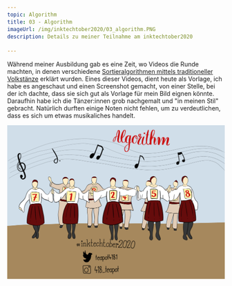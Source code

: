 ```yaml
---
topic: Algorithm
title: 03 - Algorithm
imageUrl: /img/inktechtober2020/03_algorithm.PNG
description: Details zu meiner Teilnahme am inktechtober2020

---
```


Während meiner Ausbildung gab es eine Zeit, wo Videos die Runde machten, in denen verschiedene [Sortieralgorithmen mittels traditioneller Volkstänze](https://www.youtube.com/user/AlgoRythmics) erklärt wurden. Eines dieser Videos, dient heute als Vorlage, ich habe es angeschaut und einen Screenshot gemacht, von einer Stelle, bei der ich dachte, dass sie sich gut als Vorlage für mein Bild eignen könnte. Daraufhin habe ich die Tänzer:innen grob nachgemalt und "in meinen Stil" gebracht. Natürlich durften einige Noten nicht fehlen, um zu verdeutlichen, dass es sich um etwas musikaliches handelt.

![03 Algorithm](/img/inktechtober2020/03_algorithm.PNG)

